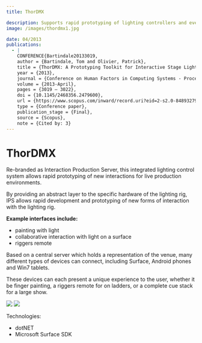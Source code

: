 ```yaml
---
title: ThorDMX

description: Supports rapid prototyping of lighting controllers and event technology with mobile and physical computing.
image: /images/thordmx1.jpg

date: 04/2013
publications:
  - |
    CONFERENCE{Bartindale20133019,
    author = {Bartindale, Tom and Olivier, Patrick},
    title = {ThorDMX: A Prototyping Toolkit for Interactive Stage Lighting Control},
    year = {2013},
    journal = {Conference on Human Factors in Computing Systems - Proceedings},
    volume = {2013-April},
    pages = {3019 – 3022},
    doi = {10.1145/2468356.2479600},
    url = {https://www.scopus.com/inward/record.uri?eid=2-s2.0-84893279271&doi=10.1145%2f2468356.2479600&partnerID=40&md5=a49be6617ae7d494ff9d137d69f01053},
    type = {Conference paper},
    publication_stage = {Final},
    source = {Scopus},
    note = {Cited by: 3}
---
```


# ThorDMX

Re-branded as Interaction Production Server, this integrated lighting control system allows rapid prototyping of new interactions for live production environments.

By providing an abstract layer to the specific hardware of the lighting rig, IPS allows rapid development and prototyping of new forms of interaction with the lighting rig.

**Example interfaces include:**

- painting with light
- collaborative interaction with light on a surface
- riggers remote

Based on a central server which holds a representation of the venue, many different types of devices can connect, including Surface, Android phones and Win7 tablets.

These devices can each present a unique experience to the user, whether it be finger painting, a riggers remote for on ladders, or a complete cue stack for a large show.

![](/thordmx2.jpg)
![](/thordmx3.jpg)

<!-- Find out more by visiting [http://ips.codeplex.com/](http://ips.codeplex.com/) -->

Technologies:

- dotNET
- Microsoft Surface SDK
